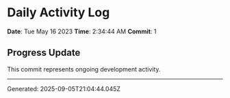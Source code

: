 # Daily Activity Log

**Date**: Tue May 16 2023
**Time**: 2:34:44 AM
**Commit**: 1

## Progress Update

This commit represents ongoing development activity.

---
Generated: 2025-09-05T21:04:44.045Z
